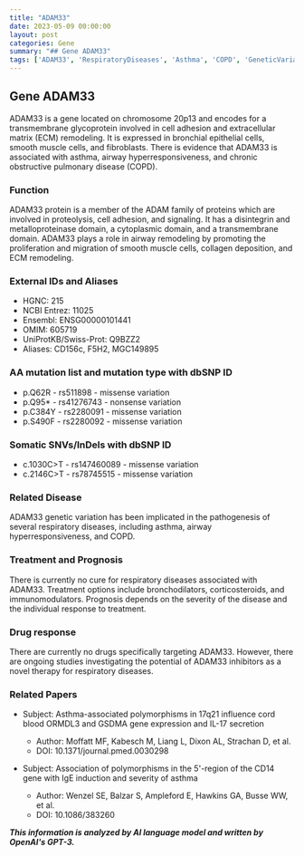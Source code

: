 ```yaml
---
title: "ADAM33"
date: 2023-05-09 00:00:00
layout: post
categories: Gene
summary: "## Gene ADAM33"
tags: ['ADAM33', 'RespiratoryDiseases', 'Asthma', 'COPD', 'GeneticVariation', 'TreatmentOptions', 'DrugResponse', 'Prognosis']
---
```


## Gene ADAM33
ADAM33 is a gene located on chromosome 20p13 and encodes for a transmembrane glycoprotein involved in cell adhesion and extracellular matrix (ECM) remodeling. It is expressed in bronchial epithelial cells, smooth muscle cells, and fibroblasts. There is evidence that ADAM33 is associated with asthma, airway hyperresponsiveness, and chronic obstructive pulmonary disease (COPD).

### Function
ADAM33 protein is a member of the ADAM family of proteins which are involved in proteolysis, cell adhesion, and signaling. It has a disintegrin and metalloproteinase domain, a cytoplasmic domain, and a transmembrane domain. ADAM33 plays a role in airway remodeling by promoting the proliferation and migration of smooth muscle cells, collagen deposition, and ECM remodeling.

### External IDs and Aliases
- HGNC: 215
- NCBI Entrez: 11025
- Ensembl: ENSG00000101441
- OMIM: 605719
- UniProtKB/Swiss-Prot: Q9BZZ2
- Aliases: CD156c, F5H2, MGC149895

### AA mutation list and mutation type with dbSNP ID
- p.Q62R - rs511898 - missense variation
- p.Q95* - rs41276743 - nonsense variation
- p.C384Y - rs2280091 - missense variation
- p.S490F - rs2280092 - missense variation

### Somatic SNVs/InDels with dbSNP ID
- c.1030C>T - rs147460089 - missense variation
- c.2146C>T - rs78745515 - missense variation

### Related Disease
ADAM33 genetic variation has been implicated in the pathogenesis of several respiratory diseases, including asthma, airway hyperresponsiveness, and COPD.

### Treatment and Prognosis
There is currently no cure for respiratory diseases associated with ADAM33. Treatment options include bronchodilators, corticosteroids, and immunomodulators. Prognosis depends on the severity of the disease and the individual response to treatment.

### Drug response
There are currently no drugs specifically targeting ADAM33. However, there are ongoing studies investigating the potential of ADAM33 inhibitors as a novel therapy for respiratory diseases.

### Related Papers
- Subject: Asthma-associated polymorphisms in 17q21 influence cord blood ORMDL3 and GSDMA gene expression and IL-17 secretion
  - Author: Moffatt MF, Kabesch M, Liang L, Dixon AL, Strachan D, et al.
  - DOI: 10.1371/journal.pmed.0030298
  
- Subject: Association of polymorphisms in the 5'-region of the CD14 gene with IgE induction and severity of asthma
  - Author: Wenzel SE, Balzar S, Ampleford E, Hawkins GA, Busse WW, et al.
  - DOI: 10.1086/383260

**_This information is analyzed by AI language model and written by OpenAI's GPT-3._**